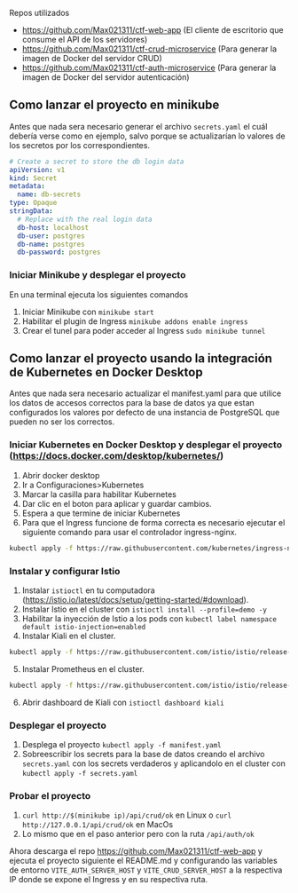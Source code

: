 Repos utilizados
- https://github.com/Max021311/ctf-web-app (El cliente de escritorio que consume el API de los servidores)
- https://github.com/Max021311/ctf-crud-microservice (Para generar la imagen de Docker del servidor CRUD)
- https://github.com/Max021311/ctf-auth-microservice (Para generar la imagen de Docker del servidor autenticación)

## Como lanzar el proyecto en minikube

Antes que nada sera necesario generar el archivo `secrets.yaml` el cuál debería verse como en ejemplo, salvo porque se actualizarían lo valores de los secretos por los correspondientes.
```yaml
# Create a secret to store the db login data
apiVersion: v1
kind: Secret
metadata:
  name: db-secrets
type: Opaque
stringData:
  # Replace with the real login data
  db-host: localhost
  db-user: postgres
  db-name: postgres
  db-password: postgres
```

### Iniciar Minikube y desplegar el proyecto
En una terminal ejecuta los siguientes comandos

1. Iniciar Minikube con `minikube start`
2. Habilitar el plugin de Ingress `minikube addons enable ingress`
3. Crear el tunel para poder acceder al Ingress `sudo minikube tunnel`

## Como lanzar el proyecto usando la integración de Kubernetes en Docker Desktop

Antes que nada sera necesario actualizar el manifest.yaml para que utilice los datos de accesos correctos para la base de datos ya que estan configurados los valores por defecto de una instancia de PostgreSQL que pueden no ser los correctos.

### Iniciar Kubernetes en Docker Desktop y desplegar el proyecto (https://docs.docker.com/desktop/kubernetes/)

1. Abrir docker desktop
2. Ir a Configuraciones>Kubernetes
3. Marcar la casilla para habilitar Kubernetes
4. Dar clic en el boton para aplicar y guardar cambios.
5. Espera a que termine de iniciar Kubernetes
6. Para que el Ingress funcione de forma correcta es necesario ejecutar el siguiente comando para usar el controlador ingress-nginx.
```bash
kubectl apply -f https://raw.githubusercontent.com/kubernetes/ingress-nginx/controller-v1.10.1/deploy/static/provider/cloud/deploy.yaml
```

### Instalar y configurar Istio

1. Instalar `istioctl` en tu computadora (https://istio.io/latest/docs/setup/getting-started/#download).
2. Instalar Istio en el cluster con `istioctl install --profile=demo -y`
3. Habilitar la inyección de Istio a los pods con `kubectl label namespace default istio-injection=enabled`
4. Instalar Kiali en el cluster.
```bash
kubectl apply -f https://raw.githubusercontent.com/istio/istio/release-1.21/samples/addons/kiali.yaml
```

5. Instalar Prometheus en el cluster.
```bash
kubectl apply -f https://raw.githubusercontent.com/istio/istio/release-1.21/samples/addons/prometheus.yaml
```
6. Abrir dashboard de Kiali con `istioctl dashboard kiali`

### Desplegar el proyecto

1. Desplega el proyecto `kubectl apply -f manifest.yaml`
2. Sobreescribir los secrets para la base de datos creando el archivo `secrets.yaml` con los secrets verdaderos y aplicandolo en el cluster con `kubectl apply -f secrets.yaml`

### Probar el proyecto

1. `curl http://$(minikube ip)/api/crud/ok` en Linux o `curl http://127.0.0.1/api/crud/ok` en MacOs
2. Lo mismo que en el paso anterior pero con la ruta `/api/auth/ok`

Ahora descarga el repo https://github.com/Max021311/ctf-web-app y ejecuta el proyecto siguiente el README.md y configurando las variables de entorno `VITE_AUTH_SERVER_HOST` y `VITE_CRUD_SERVER_HOST` a la respectiva IP donde se expone el Ingress y en su respectiva ruta.

